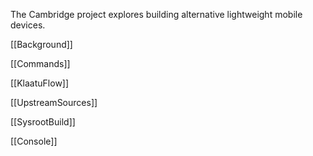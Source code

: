 The Cambridge project explores building alternative lightweight mobile devices.

[[Background]]

[[Commands]]

[[KlaatuFlow]]

[[UpstreamSources]]

[[SysrootBuild]]

[[Console]]